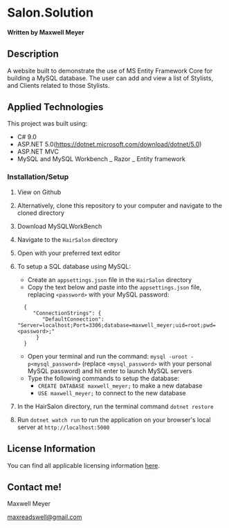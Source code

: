 # Salon.Solution

#### Written by Maxwell Meyer

## Description

A website built to demonstrate the use of MS Entity Framework Core for building a MySQL database. The user can add and view a list of Stylists, and Clients related to those Stylists.

## Applied Technologies

This project was built using:

- C# 9.0
- ASP.NET 5.0(https://dotnet.microsoft.com/download/dotnet/5.0)
- ASP.NET MVC
- MySQL and MySQL Workbench
  _ Razor
  _ Entity framework

### Installation/Setup

1. View on Github

2. Alternatively, clone this repository to your computer and navigate to the cloned directory

3. Download MySQLWorkBench

4. Navigate to the `HairSalon` directory
5. Open with your preferred text editor
6. To setup a SQL database using MySQL:

   - Create an `appsettings.json` file in the `HairSalon` directory
   - Copy the text below and paste into the `appsettings.json` file, replacing `<password>` with your MySQL password:

   ```
     {
        "ConnectionStrings": {
           "DefaultConnection": "Server=localhost;Port=3306;database=maxwell_meyer;uid=root;pwd=<password>;"
         }
     }
   ```

   - Open your terminal and run the command: `mysql -uroot -p<mysql_password>` (replace `<mysql_password>` with your personal MySQL password) and hit enter to launch MySQL servers
   - Type the following commands to setup the database:
     - `CREATE DATABASE maxwell_meyer;` to make a new database
     - `USE maxwell_meyer;` to connect to the new database

7. In the HairSalon directory, run the terminal command `dotnet restore`

8. Run `dotnet watch run` to run the application on your browser's local server at `http://localhost:5000`

## License Information

You can find all applicable licensing information [here](https://opensource.org/licenses/MIT).

## Contact me!

Maxwell Meyer

maxreadswell@gmail.com

